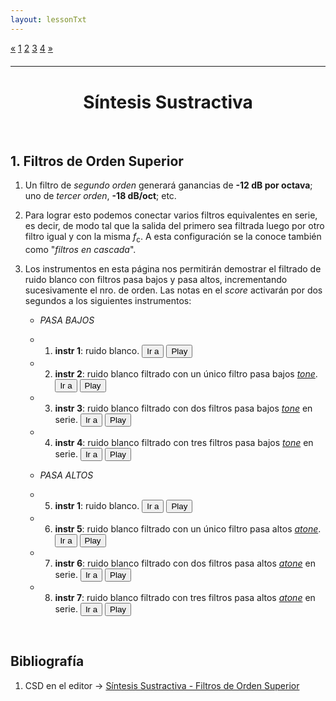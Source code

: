 ```yaml
---
layout: lessonTxt
---
```


<div class="paginationDiv">
<div class="pagination">
  <a onclick="loadOnClick('{{site.baseurl}}/lessons/sintesis_aditiva/side_projects/sintesis_sustractiva/Capitulo1/sustractiva_1.1/b/', 'sustractiva_1.1-b.html','sustractiva_1.1-b.csd', false)" href="javascript:void(0);">&laquo;</a>
  <a onclick="loadOnClick('{{site.baseurl}}/lessons/sintesis_aditiva/side_projects/sintesis_sustractiva/Capitulo1/sustractiva_1.1/a/', 'sustractiva_1.1-a.html','sustractiva_1.1-a.csd', false)" href="javascript:void(0);">1</a>
  <a onclick="loadOnClick('{{site.baseurl}}/lessons/sintesis_aditiva/side_projects/sintesis_sustractiva/Capitulo1/sustractiva_1.1/b/', 'sustractiva_1.1-b.html','sustractiva_1.1-b.csd', false)" href="javascript:void(0);">2</a>
  <a class="active" href="#">3</a>
  <a onclick="loadOnClick('{{site.baseurl}}/lessons/sintesis_aditiva/side_projects/sintesis_sustractiva/Capitulo1/sustractiva_1.1/d/', 'sustractiva_1.1-d.html','sustractiva_1.1-d.csd', false)" href="javascript:void(0);">4</a>
  <a onclick="loadOnClick('{{site.baseurl}}/lessons/sintesis_aditiva/side_projects/sintesis_sustractiva/Capitulo1/sustractiva_1.1/d/', 'sustractiva_1.1-d.html','sustractiva_1.1-d.csd', false)" href="javascript:void(0);">&raquo;</a>
</div>
</div>
<br style="display: block; content: ''; margin-top: 20px;">
<hr>
<br style="display: block; content: ''; margin-top: 40px;">


# <center> Síntesis Sustractiva </center>

<br>

<script> 
function jumpToLine(init, end) { 
 editor.setSelection({line: init, ch:0}, {line: end});
 editor.scrollIntoView({line: init-2, ch:0});
}

 
function play(i) {
    var csd = ""
    if (i == 1)
      csd = "<CsScore>\na 0 0 23\n i 1 23 2 -12\ne";
    else if (i == 2)
      csd = "<CsScore>\na 0 0 23\n i 2 23 2 -12\ne";
    else if (i == 3)
      csd = "<CsScore>\na 0 0 23\n i 3 23 2 -12\ne";
    else if (i == 4)
      csd = "<CsScore>\na 0 0 23\n i 4 23 2 -12\ne";
    else if (i == 5)
      csd = "<CsScore>\na 0 0 23\n i 5 23 2 -12\ne";
    else if (i == 6)
      csd = "<CsScore>\na 0 0 23\n i 6 23 2 -12\ne";
    else if (i == 7)
      csd = "<CsScore>\na 0 0 23\n i 7 23 2 -12\ne";
    
    var txt = editor.getValue();
    txt = txt.replace(/<CsScore>/, csd);

     csound.stop();
     csound.Csound.setOption("-r" + window.parent.csound.Csound.getaudioContext().sampleRate);
     csound.CompileCsdText(txt);
 	 csound.Play();
}

</script>

## 1. Filtros de Orden Superior

1. Un filtro de <i>segundo orden</i> generará ganancias de <b>-12 dB por octava</b>; uno de <i>tercer orden</i>, <b>-18 dB/oct</b>; etc.

2. Para lograr esto podemos conectar varios filtros equivalentes en serie, es decir, de modo tal que la salida del primero sea filtrada luego por otro filtro igual y con la misma <i>f</i><sub>c</sub>. A esta configuración se la conoce también como "<i>filtros en cascada</i>".

3. Los instrumentos en esta página nos permitirán demostrar el filtrado de ruido blanco con filtros pasa bajos y pasa altos, incrementando sucesivamente el nro. de orden. Las notas en el <i>score</i> activarán por dos segundos a los siguientes instrumentos:

      - <i> PASA BAJOS </i>
      
      - 1) <b>instr 1</b>: ruido blanco. <button onclick="jumpToLine(5,16)">Ir a</button> <button onclick="play(1)">Play</button>
      
      - 2) <b>instr 2</b>: ruido blanco filtrado con un único filtro pasa bajos <a href="http://www.csounds.com/manual/html/tone.html"><i>tone</i></a>. <button onclick="jumpToLine(24,41)">Ir a</button> <button onclick="play(2)">Play</button>

      - 3) <b>instr 3</b>: ruido blanco filtrado con dos filtros pasa bajos <a href="http://www.csounds.com/manual/html/tone.html"><i>tone</i></a> en serie. <button onclick="jumpToLine(43,60)">Ir a</button> <button onclick="play(3)">Play</button>

      - 4) <b>instr 4</b>: ruido blanco filtrado con tres filtros pasa bajos <a href="http://www.csounds.com/manual/html/tone.html"><i>tone</i></a> en serie. <button onclick="jumpToLine(62,80)">Ir a</button> <button onclick="play(4)">Play</button>
     
      - <i> PASA ALTOS </i>
      
      - 5) <b>instr 1</b>: ruido blanco. <button onclick="jumpToLine(5,16)">Ir a</button> <button onclick="play(1)">Play</button>
      
      - 6) <b>instr 5</b>: ruido blanco filtrado con un único filtro pasa altos <a href="http://www.csounds.com/manual/html/atone.html"><i>atone</i></a>. <button onclick="jumpToLine(90,107)">Ir a</button> <button onclick="play(5)">Play</button>

      - 7) <b>instr 6</b>: ruido blanco filtrado con dos filtros pasa altos <a href="http://www.csounds.com/manual/html/atone.html"><i>atone</i></a> en serie. <button onclick="jumpToLine(109,126)">Ir a</button> <button onclick="play(6)">Play</button>

      - 8) <b>instr 7</b>: ruido blanco filtrado con tres filtros pasa altos <a href="http://www.csounds.com/manual/html/atone.html"><i>atone</i></a> en serie. <button onclick="jumpToLine(128,146)">Ir a</button> <button onclick="play(7)">Play</button>

<br>

## Bibliografía

1. CSD en el editor -> <a href="{{site.baseurl}}/lessons/sintesis_aditiva/side_projects/sintesis_sustractiva/Capitulo1/sustractiva_1.3/sustractiva_1.3.csd">Síntesis Sustractiva - Filtros de Orden Superior</a>

<br>
